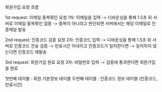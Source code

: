

회원가입 요청 흐름

1st request: 이메일 중복확인 요청
1차: 이메일을 입력 -> 디바운싱을 통해 1.5초 뒤 서버로 이메일 중복확인 검증
-> 중복이 아니라고 판단되면 서버에서는 해당 이메일로 인증메일 발송

2nd request: 인증코드 검증 요청
2차: 인증코드 입력 -> 디바운싱을 통해 1.5초 뒤 서버로 인증코드 전송 검증
-> 만료시간 이내이고 인증코드가 일치한다면  -> 일치하지 않는다면 인증코드 재발송

3rd request: 회원가입 완료 요청
3차: 비밀번호 입력 -> 검증에 통과한다면 회원가입을 완료




첫번째 테이블 : 회원 기본정보 테이블
두번째 테이블 : 인증코드 정보 테이블 (인증코드, 만료시간)







